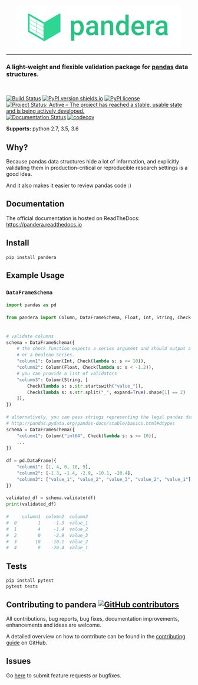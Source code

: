 <div align="center"><img src="https://github.com/cosmicBboy/pandera/blob/master/docs/source/_static/pandera-banner.svg" width="450"></div>

---

### A light-weight and flexible validation package for [pandas](http://pandas.pydata.org) data structures.

<br>

[![Build Status](https://travis-ci.org/cosmicBboy/pandera.svg?branch=master)](https://travis-ci.org/cosmicBboy/pandera)
[![PyPI version shields.io](https://img.shields.io/pypi/v/pandera.svg)](https://pypi.org/project/pandera/)
[![PyPI license](https://img.shields.io/pypi/l/pandera.svg)](https://pypi.python.org/pypi/pandera/)
[![Project Status: Active – The project has reached a stable, usable state and is being actively developed.](https://www.repostatus.org/badges/latest/active.svg)](https://www.repostatus.org/#active)
[![Documentation Status](https://readthedocs.org/projects/pandera/badge/?version=latest)](https://pandera.readthedocs.io/en/latest/?badge=latest)
[![codecov](https://codecov.io/gh/cosmicBboy/pandera/branch/master/graph/badge.svg)](https://codecov.io/gh/cosmicBboy/pandera)

**Supports:** python 2.7, 3.5, 3.6


## Why?

Because pandas data structures hide a lot of information, and explicitly
validating them in production-critical or reproducible research settings is
a good idea.

And it also makes it easier to review pandas code :)


## Documentation

The official documentation is hosted on ReadTheDocs: https://pandera.readthedocs.io

## Install

```
pip install pandera
```

## Example Usage

### `DataFrameSchema`

```python
import pandas as pd

from pandera import Column, DataFrameSchema, Float, Int, String, Check


# validate columns
schema = DataFrameSchema({
    # the check function expects a series argument and should output a boolean
    # or a boolean Series.
    "column1": Column(Int, Check(lambda s: s <= 10)),
    "column2": Column(Float, Check(lambda s: s < -1.2)),
    # you can provide a list of validators
    "column3": Column(String, [
        Check(lambda s: s.str.startswith("value_")),
        Check(lambda s: s.str.split("_", expand=True).shape[1] == 2)
    ]),
})

# alternatively, you can pass strings representing the legal pandas datatypes:
# http://pandas.pydata.org/pandas-docs/stable/basics.html#dtypes
schema = DataFrameSchema({
    "column1": Column("int64", Check(lambda s: s <= 10)),
    ...
})

df = pd.DataFrame({
    "column1": [1, 4, 0, 10, 9],
    "column2": [-1.3, -1.4, -2.9, -10.1, -20.4],
    "column3": ["value_1", "value_2", "value_3", "value_2", "value_1"]
})

validated_df = schema.validate(df)
print(validated_df)

#     column1  column2  column3
#  0        1     -1.3  value_1
#  1        4     -1.4  value_2
#  2        0     -2.9  value_3
#  3       10    -10.1  value_2
#  4        9    -20.4  value_1
```

## Tests

```
pip install pytest
pytest tests
```

## Contributing to pandera [![GitHub contributors](https://img.shields.io/github/contributors/cosmicBboy/pandera.svg)](https://github.com/cosmicBboy/pandera/graphs/contributors)
All contributions, bug reports, bug fixes, documentation improvements, enhancements and ideas are welcome.

A detailed overview on how to contribute can be found in the [contributing guide](https://github.com/cosmicBboy/pandera/blob/master/.github/CONTRIBUTING.md) on GitHub.

## Issues

Go [here](https://github.com/cosmicBboy/pandera/issues) to submit feature
requests or bugfixes.
